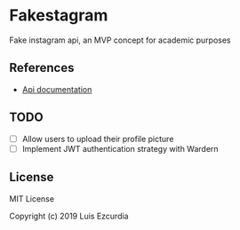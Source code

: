 # Fakestagram

Fake instagram api, an MVP concept for academic purposes

## References
- [Api documentation](https://fakestagram.docs.stoplight.io)

## TODO

- [ ] Allow users to upload their profile picture
- [ ] Implement JWT authentication strategy with Wardern

## License

MIT License

Copyright (c) 2019 Luis Ezcurdia
